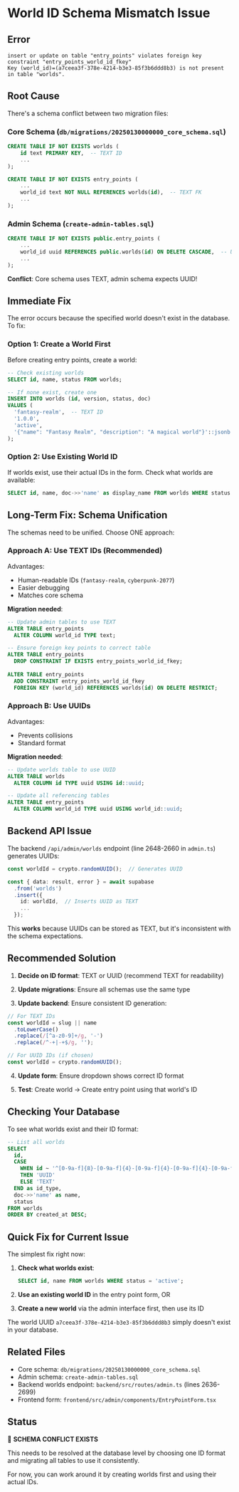 # World ID Schema Mismatch Issue

## Error

```
insert or update on table "entry_points" violates foreign key constraint "entry_points_world_id_fkey"
Key (world_id)=(a7ceea3f-378e-4214-b3e3-85f3b6ddd8b3) is not present in table "worlds".
```

## Root Cause

There's a schema conflict between two migration files:

### Core Schema (`db/migrations/20250130000000_core_schema.sql`)
```sql
CREATE TABLE IF NOT EXISTS worlds (
    id text PRIMARY KEY,  -- TEXT ID
    ...
);

CREATE TABLE IF NOT EXISTS entry_points (
    ...
    world_id text NOT NULL REFERENCES worlds(id),  -- TEXT FK
    ...
);
```

### Admin Schema (`create-admin-tables.sql`)
```sql
CREATE TABLE IF NOT EXISTS public.entry_points (
    ...
    world_id uuid REFERENCES public.worlds(id) ON DELETE CASCADE,  -- UUID FK
    ...
);
```

**Conflict**: Core schema uses TEXT, admin schema expects UUID!

## Immediate Fix

The error occurs because the specified world doesn't exist in the database. To fix:

### Option 1: Create a World First

Before creating entry points, create a world:

```sql
-- Check existing worlds
SELECT id, name, status FROM worlds;

-- If none exist, create one
INSERT INTO worlds (id, version, status, doc)
VALUES (
  'fantasy-realm',  -- TEXT ID
  '1.0.0',
  'active',
  '{"name": "Fantasy Realm", "description": "A magical world"}'::jsonb
);
```

### Option 2: Use Existing World ID

If worlds exist, use their actual IDs in the form. Check what worlds are available:

```sql
SELECT id, name, doc->>'name' as display_name FROM worlds WHERE status = 'active';
```

## Long-Term Fix: Schema Unification

The schemas need to be unified. Choose ONE approach:

### Approach A: Use TEXT IDs (Recommended)

Advantages:
- Human-readable IDs (`fantasy-realm`, `cyberpunk-2077`)
- Easier debugging
- Matches core schema

**Migration needed**:
```sql
-- Update admin tables to use TEXT
ALTER TABLE entry_points 
  ALTER COLUMN world_id TYPE text;

-- Ensure foreign key points to correct table
ALTER TABLE entry_points 
  DROP CONSTRAINT IF EXISTS entry_points_world_id_fkey;
  
ALTER TABLE entry_points 
  ADD CONSTRAINT entry_points_world_id_fkey 
  FOREIGN KEY (world_id) REFERENCES worlds(id) ON DELETE RESTRICT;
```

### Approach B: Use UUIDs

Advantages:
- Prevents collisions
- Standard format

**Migration needed**:
```sql
-- Update worlds table to use UUID
ALTER TABLE worlds 
  ALTER COLUMN id TYPE uuid USING id::uuid;

-- Update all referencing tables
ALTER TABLE entry_points 
  ALTER COLUMN world_id TYPE uuid USING world_id::uuid;
```

## Backend API Issue

The backend `/api/admin/worlds` endpoint (line 2648-2660 in `admin.ts`) generates UUIDs:

```typescript
const worldId = crypto.randomUUID();  // Generates UUID

const { data: result, error } = await supabase
  .from('worlds')
  .insert({
    id: worldId,  // Inserts UUID as TEXT
    ...
  });
```

This **works** because UUIDs can be stored as TEXT, but it's inconsistent with the schema expectations.

## Recommended Solution

1. **Decide on ID format**: TEXT or UUID (recommend TEXT for readability)

2. **Update migrations**: Ensure all schemas use the same type

3. **Update backend**: Ensure consistent ID generation:

```typescript
// For TEXT IDs
const worldId = slug || name
  .toLowerCase()
  .replace(/[^a-z0-9]+/g, '-')
  .replace(/^-+|-+$/g, '');

// For UUID IDs (if chosen)
const worldId = crypto.randomUUID();
```

4. **Update form**: Ensure dropdown shows correct ID format

5. **Test**: Create world → Create entry point using that world's ID

## Checking Your Database

To see what worlds exist and their ID format:

```sql
-- List all worlds
SELECT 
  id, 
  CASE 
    WHEN id ~ '^[0-9a-f]{8}-[0-9a-f]{4}-[0-9a-f]{4}-[0-9a-f]{4}-[0-9a-f]{12}$' 
    THEN 'UUID' 
    ELSE 'TEXT' 
  END as id_type,
  doc->>'name' as name,
  status
FROM worlds
ORDER BY created_at DESC;
```

## Quick Fix for Current Issue

The simplest fix right now:

1. **Check what worlds exist**:
   ```sql
   SELECT id, name FROM worlds WHERE status = 'active';
   ```

2. **Use an existing world ID** in the entry point form, OR

3. **Create a new world** via the admin interface first, then use its ID

The world UUID `a7ceea3f-378e-4214-b3e3-85f3b6ddd8b3` simply doesn't exist in your database.

## Related Files

- Core schema: `db/migrations/20250130000000_core_schema.sql`
- Admin schema: `create-admin-tables.sql`
- Backend worlds endpoint: `backend/src/routes/admin.ts` (lines 2636-2699)
- Frontend form: `frontend/src/admin/components/EntryPointForm.tsx`

## Status

🔴 **SCHEMA CONFLICT EXISTS**

This needs to be resolved at the database level by choosing one ID format and migrating all tables to use it consistently.

For now, you can work around it by creating worlds first and using their actual IDs.

